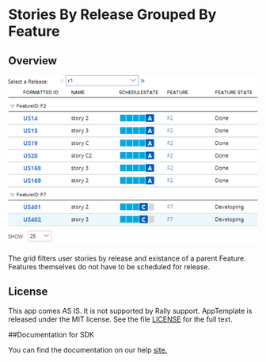 Stories By Release Grouped By Feature
=========================

## Overview
![](pic.png)

The grid filters user stories by release and existance of a parent Feature.
Features themselves do not have to be scheduled for release.

## License
This app comes AS IS. It is not supported by Rally support.
AppTemplate is released under the MIT license.  See the file [LICENSE](./LICENSE) for the full text.

##Documentation for SDK

You can find the documentation on our help [site.](https://help.rallydev.com/apps/2.0rc3/doc/)
